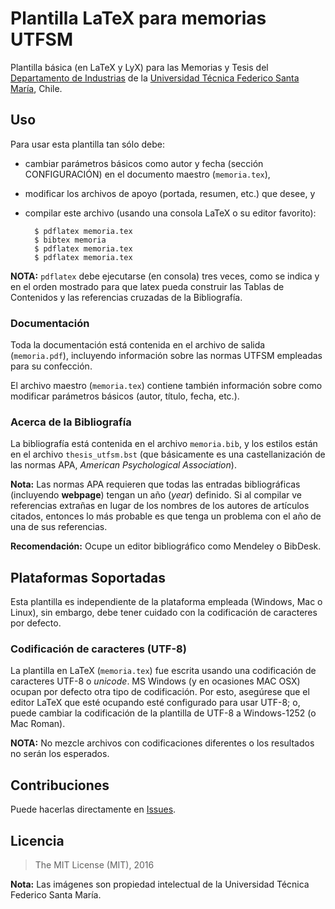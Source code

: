 # Plantilla LaTeX para memorias UTFSM

Plantilla básica (en LaTeX y LyX) para las Memorias y Tesis del [Departamento de Industrias](http://www.industrias.usm.cl) de la [Universidad Técnica Federico Santa María](http://www.usm.cl), Chile.

## Uso

Para usar esta plantilla tan sólo debe:

* cambiar parámetros básicos como autor y fecha (sección CONFIGURACIÓN) en el documento maestro (`memoria.tex`),
* modificar los archivos de apoyo (portada, resumen, etc.) que desee, y
* compilar este archivo (usando una consola LaTeX o su editor favorito):


		$ pdflatex memoria.tex
		$ bibtex memoria
		$ pdflatex memoria.tex
		$ pdflatex memoria.tex

**NOTA:** `pdflatex` debe ejecutarse (en consola) tres veces, como se indica y en   el orden mostrado para que latex pueda construir las Tablas de Contenidos y las   referencias cruzadas de la Bibliografía.

### Documentación

Toda la documentación está contenida en el archivo de salida (`memoria.pdf`), incluyendo información sobre las normas UTFSM empleadas para su confección.

El archivo maestro (`memoria.tex`) contiene también información sobre como modificar parámetros básicos (autor, título, fecha, etc.).

### Acerca de la Bibliografía
La bibliografía está contenida en el archivo `memoria.bib`, y los estilos están en el archivo `thesis_utfsm.bst` (que básicamente es una castellanización de las normas APA, *American Psychological Association*).

**Nota:** Las normas APA requieren que todas las entradas bibliográficas (incluyendo **webpage**) tengan un año (*year*) definido. Si al compilar ve referencias extrañas en lugar de los nombres de los autores de artículos citados, entonces lo más probable es que tenga un problema con el año de una de sus referencias.

**Recomendación:** Ocupe un editor bibliográfico como Mendeley o BibDesk.

## Plataformas Soportadas

Esta plantilla es independiente de la plataforma empleada (Windows, Mac o Linux), sin embargo, debe tener cuidado con la codificación de caracteres por defecto.

### Codificación de caracteres (UTF-8)
La plantilla en LaTeX (`memoria.tex`) fue escrita usando una codificación de caracteres UTF-8 o *unicode*. MS Windows (y en ocasiones MAC OSX) ocupan por defecto otra tipo de codificación. Por esto, asegúrese que el editor LaTeX que esté ocupando esté configurado para usar UTF-8; o, puede cambiar la codificación de la plantilla de UTF-8 a Windows-1252 (o Mac Roman).

**NOTA:** No mezcle archivos con codificaciones diferentes o los resultados no serán los esperados.

## Contribuciones

Puede hacerlas directamente en [Issues](https://github.com/jaimercz/utfsm-thesis/issues).

## Licencia

> The MIT License (MIT), 2016


**Nota:** Las imágenes son propiedad intelectual de la Universidad Técnica Federico Santa María.